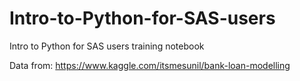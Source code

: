 # Intro-to-Python-for-SAS-users
Intro to Python for SAS users training notebook

Data from: https://www.kaggle.com/itsmesunil/bank-loan-modelling
